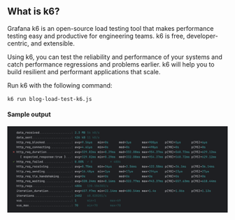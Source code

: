 ## What is k6?

Grafana k6 is an open-source load testing tool that makes performance testing easy and productive for engineering teams.
k6 is free, developer-centric, and extensible.

Using k6, you can test the reliability and performance of your systems and catch performance regressions and problems earlier.
k6 will help you to build resilient and performant applications that scale.

Run k6 with the following command:

```shell
k6 run blog-load-test-k6.js
```

#### Sample output

![Example Image](screenshots/result_example.png)
